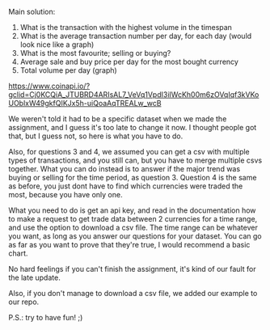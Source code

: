 Main solution:

1. What is the transaction with the highest volume in the timespan
2. What is the average transaction number per day, for each day (would look nice like a graph)
3. What is the most favourite; selling or buying?
4. Average sale and buy price per day for the most bought currency
5. Total volume per day (graph)

https://www.coinapi.io/?gclid=Cj0KCQiA_JTUBRD4ARIsAL7_VeVq1VpdI3iIWcKh00m6zOVqIqf3kVKoUOblxW49gkfQIKJx5h-uiQoaAqTREALw_wcB

We weren't told it had to be a specific dataset when we made the assignment, and I guess it's too late to change it now. I thought people got that, but I guess not, so here is what you have to do.

Also, for questions 3 and 4, we assumed you can get a csv with multiple types of transactions, and you still can, but you have to merge multiple csvs together. What you can do instead is to answer if the major trend was buying or selling for the time period, as question 3. Question 4 is the same as before, you just dont have to find which currencies were traded the most, because you have only one.


What you need to do is get an api key, and read in the documentation how to make a request to get trade data between 2 currencies for a time range, and use the option to download a csv file. The time range can be whatever you want, as long as you answer our questions for your dataset. You can go as far as you want to prove that they're true, I would recommend a basic chart.

No hard feelings if you can't finish the assignment, it's kind of our fault for the late update.

Also, if you don't manage to download a csv file, we added our example to our repo.

P.S.: try to have fun! ;)
## 
